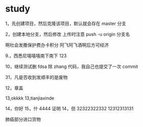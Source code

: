 # study

1，先创建项目，然后克隆该项目，默认就会存在 master 分支

2，创建本地分支，然后修改 上传时注意 push -u origin 分支名

啊社会发撒保护费办卡积分 阿飞阿飞酒啊后方可经济

9.，西悉尼嘻嘻嘻南下南下 123

10，继续测试删 fdsa 除 zhang 代码，我自己也提交了一次 commit

31，凡是否收到发顺丰的是废物

12，章盖

13,okkkk
13,tianjiaxinde

14，你好
15，什 4444 证明
14，但 32322322332
12312313131

肺癌部分进口货物
